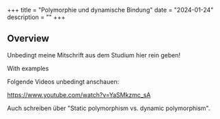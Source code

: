 +++
title = "Polymorphie und dynamische Bindung"
date = "2024-01-24"
description = ""
+++

## Overview

Unbedingt meine Mitschrift aus dem Studium hier rein geben!

With examples

Folgende Videos unbedingt anschauen:

https://www.youtube.com/watch?v=YaSMkzmc_sA


Auch schreiben über "Static polymorphism vs. dynamic polymorphism".